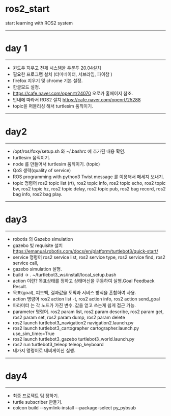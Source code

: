 # ros2_start
start learning with ROS2 system 
- - -
# day 1
- - -
* 윈도우 지우고 전체 시스템을 우분투 20.04설치
* 필요한 프로그램 설치 (터미네이터, 서브라임, 파이참 )
* firefox 지우기 및 chrome 기본 설정.
* 한글모드 설정.
* https://cafe.naver.com/openrt/24070 오로카 홈페이지 참조.
* 안내에 따라서 ROS2 설치 https://cafe.naver.com/openrt/25288
* topic을 퍼블리싱 해서 turtlesim 움직이기.
- - -
# day2
- - -
* /opt/ros/foxy/setup.sh 와 ~/.bashrc 에 추가된 내용 확인.
* turtlesim 움직이기. 
* node 를 만들어서 turtlesim 움직이기. (topic)
* QoS 생략(quality of service)
* ROS programming with python3 Twist message 를 이용해서 메세지 보내기.
* topic 명령어 ros2 topic list (rt), ros2 topic info, ros2 topic echo, ros2 topic bw, ros2 topic hz, ros2 topic delay, ros2 topic pub, ros2 bag record, ros2 bag info, ros2 bag play.
- - -
# day3
- - -
* robotis 의 Gazebo simulation
* gazebo 빛 requisite 설치 https://emanual.robotis.com/docs/en/platform/turtlebot3/quick-start/
* service 명령어 ros2 service list, ros2 service type, ros2 service find, ros2 service call, 
* gazebo simulation 실행.
* build -> . ~/turtlebot3_ws/install/local_setup.bash
* action 이란? 목표상태를 정하고 상태머신을 구동하여 실행.Goal Feedback Result.
* 목표(goal), 피드백, 결과값을 토픽과 서비스 방식을 혼합하여 사용. 
* action 명령어 ros2 action list -t, ros2 action info, ros2 action send_goal
* 파라미터 는 각 노드가 가진 변수. 값을 얻고 쓰는게 쉽게 접근 가능.
* parameter 명령어. ros2 param list, ros2 param describe, ros2 param get, ros2 param set, ros2 param dump, ros2 param delete
* ros2 launch turtlebot3_navigation2 navigation2.launch.py
* ros2 launch turtlebot3_cartographer cartographer.launch.py use_sim_time:=True
* ros2 launch turtlebot3_gazebo turtlebot3_world.launch.py
* ros2 run turtlebot3_teleop teleop_keyboard
* 네가지 명령어로 네비게이션 실행.
- - - 
# day4
- - -
* 최종 프로젝트 팀 정하기. 
* turtle subscriber 만들기. 
* colcon build --symlink-install --package-select py_pybsub


